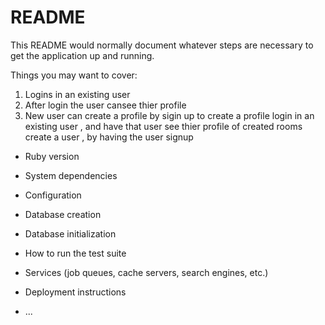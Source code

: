 # README

This README would normally document whatever steps are necessary to get the
application up and running.

Things you may want to cover:
1. Logins in an existing user
2. After login the user cansee thier profile
3. New user can create a profile by sigin up to create a profile
login in an existing user , and have that user see thier profile of created rooms
 create a user , by having the user signup 

* Ruby version

* System dependencies

* Configuration

* Database creation

* Database initialization

* How to run the test suite

* Services (job queues, cache servers, search engines, etc.)

* Deployment instructions

* ...
